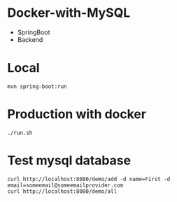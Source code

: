 # Docker-with-MySQL 
- SpringBoot
- Backend

# Local 

```
mvn spring-boot:run
```

# Production with docker

```
./run.sh
```

# Test mysql database

```
curl http://localhost:8080/demo/add -d name=First -d email=someemail@someemailprovider.com
curl http://localhost:8080/demo/all
```